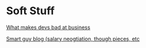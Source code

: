# Soft Stuff
[What makes devs bad at business](https://www.indiehackers.com/article/what-makes-developers-bad-at-business-ae6b4ee0c6)

[Smart guy blog (salary neogtiation, though pieces, etc](https://www.kalzumeus.com/greatest-hits/)

